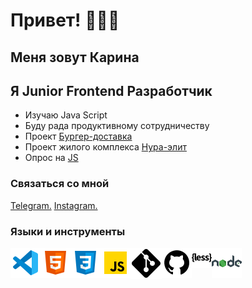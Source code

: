 # Привет! 👩🏼‍💻

## Меня зовут Карина

## Я Junior Frontend Разработчик

-   Изучаю Java Script
-   Буду рада продуктивному сотрудничеству
-   Проект [Бургер-доставка]
-   Проект жилого комплекса [Нура-элит]
-   Опрос на [JS]

### Связаться со мной

[Telegram.]
[Instagram.]
<br/>

### Языки и инструменты

<img align="left" alt="vs.code" widch="26px" src="./images/vs.code.png">
<img align="left" alt="html-5" widch="26px" src="./images/html-5.png">
<img align="left" alt="css-33" widch="26px" src="./images/css-3.png">
<img align="left" alt="javascript" widch="26px" src="./images/javascript.png">
<img align="left" alt="git" widch="26px" src="./images/git.png">
<img align="left" alt="github" widch="26px" src="./images/github.png">
<img align="left" alt="less" widch="26px" src="./images/less.png">
<img align="left" alt="nodejs" widch="26px" src="./images/nodejs.png">

<br/>

[бургер-доставка]: https://github.com/karinareiswich/Burger
[нура-элит]: https://github.com/karinareiswich/nura_elite
[js]: https://karinareiswich.github.io/quiz/index.html
[telegram.]: https://t.me/karina_rei
[instagram.]: https://instagram.com/reiswich_?igshid=YmMyMTA2M2Y=
